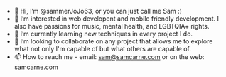 - 👋 Hi, I’m @sammerJoJo63, or you can just call me Sam :) 
- 👀 I’m interested in web developent and mobile friendly development. I also have passions for music, mental health, and LGBTQIA+ rights.
- 🌱 I’m currently learning new techniques in every project I do.
- 💞️ I’m looking to collaborate on any project that allows me to explore what not only I'm capable of but what others are capable of.
- 📫 How to reach me - email: sam@samcarne.com or on the web: samcarne.com
